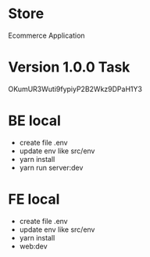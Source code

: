 # Store

Ecommerce Application

# Version 1.0.0 Task

OKumUR3Wuti9fypiyP2B2Wkz9DPaH1Y3

# BE local

- create file .env
- update env like src/env
- yarn install
- yarn run server:dev

# FE local

- create file .env
- update env like src/env
- yarn install
- web:dev
